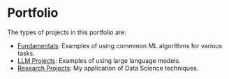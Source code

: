 # Portfolio

The types of projects in this portfolio are:

- [Fundamentals](https://github.com/efarish/portfolio/tree/main/fundamentals): Examples of using commmon ML algorithms for various tasks.
- [LLM Projects](https://github.com/efarish/portfolio/tree/main/llm): Examples of using large language models.
- [Research Projects](https://github.com/efarish/portfolio/tree/main/research): My application of Data Science techniques.
